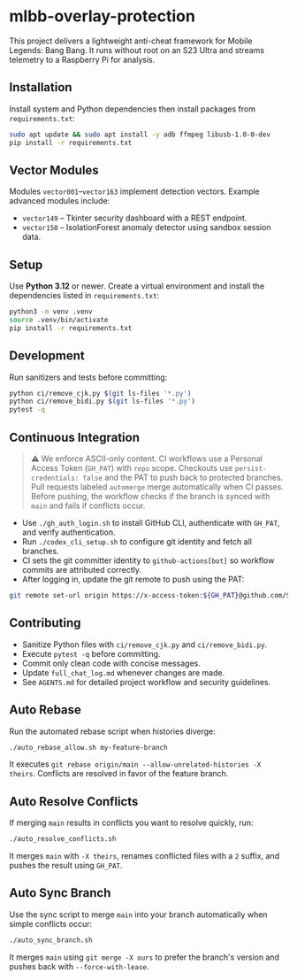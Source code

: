 # mlbb-overlay-protection

This project delivers a lightweight anti-cheat framework for Mobile Legends: Bang Bang. It runs without root on an S23 Ultra and streams telemetry to a Raspberry Pi for analysis.

## Installation
Install system and Python dependencies then install packages from `requirements.txt`:

```bash
sudo apt update && sudo apt install -y adb ffmpeg libusb-1.0-0-dev
pip install -r requirements.txt
```

## Vector Modules
Modules `vector001`–`vector163` implement detection vectors. Example advanced modules include:

- `vector149` – Tkinter security dashboard with a REST endpoint.
- `vector150` – IsolationForest anomaly detector using sandbox session data.

## Setup
Use **Python 3.12** or newer. Create a virtual environment and install the dependencies listed in `requirements.txt`:

```bash
python3 -m venv .venv
source .venv/bin/activate
pip install -r requirements.txt
```

## Development
Run sanitizers and tests before committing:

```bash
python ci/remove_cjk.py $(git ls-files '*.py')
python ci/remove_bidi.py $(git ls-files '*.py')
pytest -q
```

## Continuous Integration
> ⚠ We enforce ASCII-only content. CI workflows use a Personal Access Token (`GH_PAT`) with `repo` scope. Checkouts use `persist-credentials: false` and the PAT to push back to protected branches. Pull requests labeled `automerge` merge automatically when CI passes. Before pushing, the workflow checks if the branch is synced with `main` and fails if conflicts occur.

- Use `./gh_auth_login.sh` to install GitHub CLI, authenticate with `GH_PAT`, and verify authentication.
- Run `./codex_cli_setup.sh` to configure git identity and fetch all branches.
- CI sets the git committer identity to `github-actions[bot]` so workflow commits are attributed correctly.
- After logging in, update the git remote to push using the PAT:

```bash
git remote set-url origin https://x-access-token:${GH_PAT}@github.com/Streep69/mlbb-overlay-protection.git
```

## Contributing
* Sanitize Python files with `ci/remove_cjk.py` and `ci/remove_bidi.py`.
* Execute `pytest -q` before committing.
* Commit only clean code with concise messages.
* Update `full_chat_log.md` whenever changes are made.
* See `AGENTS.md` for detailed project workflow and security guidelines.

## Auto Rebase
Run the automated rebase script when histories diverge:

```bash
./auto_rebase_allow.sh my-feature-branch
```

It executes `git rebase origin/main --allow-unrelated-histories -X theirs`. Conflicts are resolved in favor of the feature branch.

## Auto Resolve Conflicts
If merging `main` results in conflicts you want to resolve quickly, run:

```bash
./auto_resolve_conflicts.sh
```

It merges `main` with `-X theirs`, renames conflicted files with a `2` suffix, and pushes the result using `GH_PAT`.

## Auto Sync Branch
Use the sync script to merge `main` into your branch automatically when simple conflicts occur:

```bash
./auto_sync_branch.sh
```

It merges `main` using `git merge -X ours` to prefer the branch's version and pushes back with `--force-with-lease`.
